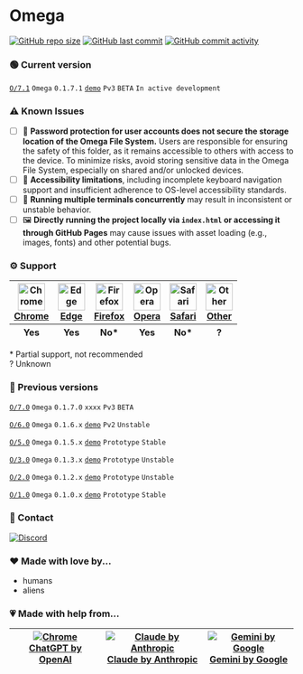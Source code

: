 # Omega

[![GitHub repo size](https://img.shields.io/github/repo-size/6d6t6/O?logo=github&color=purple)](https://github.com/6d6t6/O)
[![GitHub last commit](https://img.shields.io/github/last-commit/6d6t6/O?logo=github)](https://github.com/6d6t6/O)
[![GitHub commit activity](https://img.shields.io/github/commit-activity/t/6d6t6/O?logo=github)](https://github.com/6d6t6/O)

### 🟢 Current version
[`O/7.1`](https://github.com/6d6t6/O/tree/main/7) `Omega` `0.1.7.1` [`demo`](https://o-0.pages.dev/) `Pv3` `BETA` `In active development`

### ⚠️ Known Issues
- [ ] 🔐 **Password protection for user accounts does not secure the storage location of the Omega File System.** Users are responsible for ensuring the safety of this folder, as it remains accessible to others with access to the device. To minimize risks, avoid storing sensitive data in the Omega File System, especially on shared and/or unlocked devices.
- [ ] 🦾 **Accessibility limitations**, including incomplete keyboard navigation support and insufficient adherence to OS-level accessibility standards.
- [ ] 🔄 **Running multiple terminals concurrently** may result in inconsistent or unstable behavior.
- [ ] 🖼️ **Directly running the project locally via `index.html` or accessing it through GitHub Pages** may cause issues with asset loading (e.g., images, fonts) and other potential bugs.

### ⚙️ Support
<table>
  <thead>
    <tr>
      <th style="text-align: center;"><a href="https://www.google.com/chrome/" target="_blank"><img style="width: 48px;" src="https://upload.wikimedia.org/wikipedia/commons/e/e1/Google_Chrome_icon_%28February_2022%29.svg" alt="Chrome"><br>Chrome</a></th>
      <th style="text-align: center;"><a href="https://www.microsoft.com/edge" target="_blank"><img style="width: 48px;" src="https://upload.wikimedia.org/wikipedia/commons/7/7e/Microsoft_Edge_logo_%282019%29.png" alt="Edge"><br>Edge</a></th>
      <th style="text-align: center;"><a href="https://www.mozilla.org/firefox/" target="_blank"><img style="width: 48px;" src="https://upload.wikimedia.org/wikipedia/commons/a/a0/Firefox_logo%2C_2019.svg" alt="Firefox"><br>Firefox</a></th>
      <th style="text-align: center;"><a href="https://www.opera.com/" target="_blank"><img style="width: 48px;" src="https://upload.wikimedia.org/wikipedia/commons/4/49/Opera_2015_icon.svg" alt="Opera"><br>Opera</a></th>
      <th style="text-align: center;"><a href="https://www.apple.com/safari/" target="_blank"><img style="width: 48px;" src="https://upload.wikimedia.org/wikipedia/commons/5/52/Safari_browser_logo.svg" alt="Safari"><br>Safari</a></th>
      <th style="text-align: center;"><a href="https://en.wikipedia.org/wiki/List_of_web_browsers" target="_blank"><img style="width: 48px;" src="https://cdn-icons-png.flaticon.com/512/11024/11024036.png" alt="Other"><br>Other</a></th>
    </tr>
    <tr>
      <th style="text-align: center; vertical-align: middle;">Yes</th>
      <th style="text-align: center; vertical-align: middle;">Yes</th>
      <th style="text-align: center; vertical-align: middle;">No*</th>
      <th style="text-align: center; vertical-align: middle;">Yes</th>
      <th style="text-align: center; vertical-align: middle;">No*</th>
      <th style="text-align: center; vertical-align: middle;">?</th>
    </tr>
  </thead>
</table>
* Partial support, not recommended<br>
? Unknown


### 📜 Previous versions
[`O/7.0`](https://github.com/6d6t6/O/tree/main/7) `Omega` `0.1.7.0` `xxxx` `Pv3` `BETA`

[`O/6.0`](https://github.com/6d6t6/O/tree/main/6) `Omega` `0.1.6.x` [`demo`](https://128bb82c.o-0.pages.dev/) `Pv2` `Unstable`

[`O/5.0`](https://github.com/6d6t6/O/tree/main/5) `Omega` `0.1.5.x` [`demo`](https://6d6t6.github.io/O/5) `Prototype` `Stable`

[`O/3.0`](https://github.com/6d6t6/O/tree/main/3) `Omega` `0.1.3.x` [`demo`](https://6d6t6.github.io/O/3) `Prototype` `Unstable`

[`O/2.0`](https://github.com/6d6t6/O/tree/main/2) `Omega` `0.1.2.x` [`demo`](https://6d6t6.github.io/O/2) `Prototype` `Unstable`

[`O/1.0`](https://github.com/6d6t6/O/tree/main/1) `Omega` `0.1.0.x` [`demo`](https://6d6t6.github.io/O/1) `Prototype` `Stable`

### 💌 Contact
[![Discord](https://img.shields.io/discord/1207017475041009724?logo=discord&logoColor=white&color=5865F2&label=discord%20server)](https://discord.gg/UJsJbXxb2v)

### ❤️ Made with love by...
- humans
- aliens

### 💗 Made with help from...
<table>
  <thead>
    <tr>
      <th style="text-align: center;"><a href="https://chatgpt.com" target="_blank"><img src="https://img.icons8.com/color/48/chatgpt.png" alt="Chrome"><br>ChatGPT by OpenAI</a></th>
      <th style="text-align: center;"><a href="https://claude.ai" target="_blank"><img src="https://img.icons8.com/fluency/48/claude.png" alt="Claude by Anthropic"><br>Claude by Anthropic</a></th>
      <th style="text-align: center;"><a href="https://gemini.google.com" target="_blank"><img src="https://img.icons8.com/fluency/48/bard.png" alt="Gemini by Google"><br>Gemini by Google</a></th>
    </tr>
  </thead>
</table>
